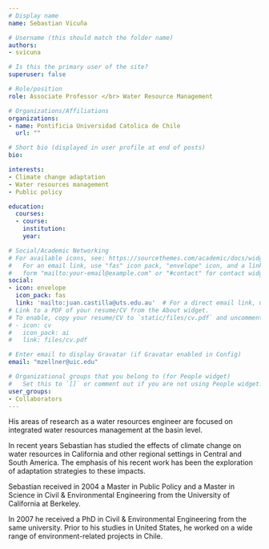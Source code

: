 ```yaml
---
# Display name
name: Sebastian Vicuña

# Username (this should match the folder name)
authors:
- svicuna

# Is this the primary user of the site?
superuser: false

# Role/position
role: Associate Professor </br> Water Resource Management

# Organizations/Affiliations
organizations:
- name: Pontificia Universidad Catolica de Chile
  url: ""

# Short bio (displayed in user profile at end of posts)
bio:

interests:
- Climate change adaptation
- Water resources management
- Public policy

education:
  courses:
  - course:
    institution:
    year:

# Social/Academic Networking
# For available icons, see: https://sourcethemes.com/academic/docs/widgets/#icons
#   For an email link, use "fas" icon pack, "envelope" icon, and a link in the
#   form "mailto:your-email@example.com" or "#contact" for contact widget.
social:
- icon: envelope
  icon_pack: fas
  link: 'mailto:juan.castilla@uts.edu.au'  # For a direct email link, use "mailto:test@example.org".
# Link to a PDF of your resume/CV from the About widget.
# To enable, copy your resume/CV to `static/files/cv.pdf` and uncomment the lines below.  
# - icon: cv
#   icon_pack: ai
#   link: files/cv.pdf

# Enter email to display Gravatar (if Gravatar enabled in Config)
email: "mzellner@uic.edu"

# Organizational groups that you belong to (for People widget)
#   Set this to `[]` or comment out if you are not using People widget.  
user_groups:
- Collaborators
---
```


His areas of research as a water resources engineer are focused on integrated water resources management at the basin level.

In recent years Sebastian has studied the effects of climate change on water resources in California and other regional settings in Central and South America. The emphasis of his recent work has been the exploration of adaptation strategies to these impacts.

Sebastian received in 2004 a Master in Public Policy and a Master in Science in Civil & Environmental Engineering from the University of California at Berkeley.

In 2007 he received a PhD in Civil & Environmental Engineering from the same university. Prior to his studies in United States, he worked on a wide range of environment-related projects in Chile.
